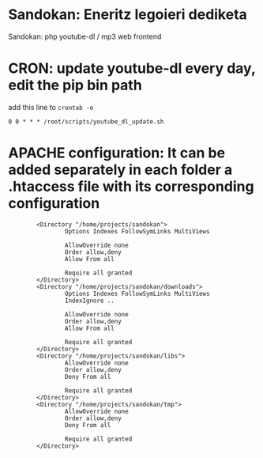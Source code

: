 # Sandokan: Eneritz legoieri dediketa
Sandokan: php youtube-dl / mp3  web frontend


# CRON: update youtube-dl every day, edit the pip bin path

add this line to `crontab -e`
```
0 0 * * * /root/scripts/youtube_dl_update.sh
```
# APACHE configuration: It can be added separately in each folder a .htaccess file with its corresponding configuration
```
        <Directory "/home/projects/sandokan">
                Options Indexes FollowSymLinks MultiViews

                AllowOverride none
                Order allow,deny
                Allow From all

                Require all granted
        </Directory>
        <Directory "/home/projects/sandokan/downloads">
                Options Indexes FollowSymLinks MultiViews
                IndexIgnore ..

                AllowOverride none
                Order allow,deny
                Allow From all

                Require all granted
        </Directory>
        <Directory "/home/projects/sandokan/libs">
                AllowOverride none
                Order allow,deny
                Deny From all

                Require all granted
        </Directory>
        <Directory "/home/projects/sandokan/tmp">
                AllowOverride none
                Order allow,deny
                Deny From all

                Require all granted
        </Directory>
```
